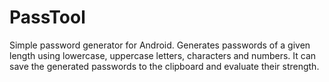 # PassTool

Simple password generator for Android. Generates passwords of a given length using lowercase, uppercase letters, characters and numbers. It can save the generated passwords to the clipboard and evaluate their strength.
